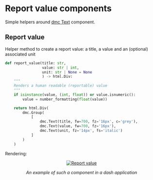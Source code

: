 # Report value components


Simple helpers around <a href=https://www.dash-mantine-components.com/components/text class="external-link" target="_blank">dmc Text</a>
component.

## Report value

Helper method to create a report value: a title, a value and an (optional) associated unit

```python
def report_value(title: str,
                 value: str | int,
                 unit: str | None = None
                 ) -> html.Div:
    """
    Renders a human readable (reportable) value
    """
    if isinstance(value, (int, float)) or value.isnumeric():
        value = number_formatting(float(value))

    return html.Div(
        dmc.Group(
            [
                dmc.Text(title, fw=700, fz='16px', c='grey'),
                dmc.Text(value, fw=700, fz='16px'),
                dmc.Text(unit, fz='14px', fs='italic')
            ]
        )
    )
```

Rendering:

<p align="center">
  <a href="/img/ecodev_front/report_value.png"><img src="/img/ecodev_front/report_value.png" alt="Report value"></a>
</p>
<p align="center">
    <em>An example of such a component in a dash application</em>
</p>
<p align="center">
</p>
